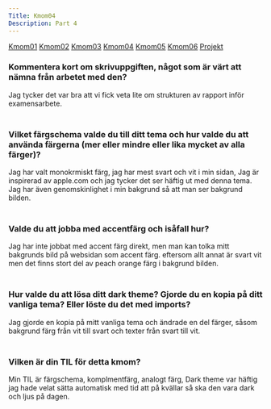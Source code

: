 ```yaml
---
Title: Kmom04
Description: Part 4
---
```


<div class="kmom-box-menu">
<a href="kmom01">Kmom01</a>
<a href="kmom02">Kmom02</a>
<a href="kmom03">Kmom03</a>
<a href="kmom04">Kmom04</a>
<a href="kmom05">Kmom05</a>
<a href="kmom06">Kmom06</a>
<a href="kmom10">Projekt</a>
</div>

<div class="kmoms">

<h3>Kommentera kort om skrivuppgiften, något som är värt att nämna från arbetet med den?</h3>
    Jag tycker det var bra att vi fick veta lite om strukturen av rapport inför examensarbete.<br>
<h3><br>Vilket färgschema valde du till ditt tema och hur valde du att använda färgerna (mer eller mindre eller lika mycket av alla färger)?</h3>
    Jag har valt monokrmiskt färg, jag har mest svart och vit i min sidan, Jag är inspirerad av apple.com och jag tycker det ser häftig ut med denna tema. Jag har även genomskinlighet i min bakgrund så att man ser bakgrund bilden.

<h3><br>Valde du att jobba med accentfärg och isåfall hur?</h3>
    Jag har inte jobbat med accent färg direkt, men man kan tolka mitt bakgrunds bild på websidan som accent färg. eftersom allt annat är svart vit men det finns stort del av peach orange färg i bakgrund bilden.

<h3><br>Hur valde du att lösa ditt dark theme? Gjorde du en kopia på ditt vanliga tema? Eller löste du det med imports?</h3>
    Jag gjorde en kopia på mitt vanliga tema och ändrade en del färger, såsom bakgrund färg från vit till svart och texter från svart till vit. 


<h3><br>Vilken är din TIL för detta kmom?</h3>
    Min TIL är färgschema, komplmentfärg, analogt färg, Dark theme var häftig jag hade velat sätta automatisk med tid att på kvällar så ska den vara dark och ljus på dagen. 

</div>